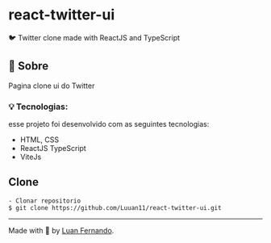 # react-twitter-ui
🐦 Twitter clone made with ReactJS and TypeScript

## 💬 Sobre
Pagina clone ui do Twitter

### 💡 Tecnologias:

esse projeto foi desenvolvido com as seguintes tecnologias:

- HTML, CSS
- ReactJS TypeScript
- ViteJs

## Clone

    - Clonar repositorio 
    $ git clone https://github.com/Luuan11/react-twitter-ui.git

---
Made with 💜 by [Luan Fernando](https://www.linkedin.com/in/luan-fernando/).
